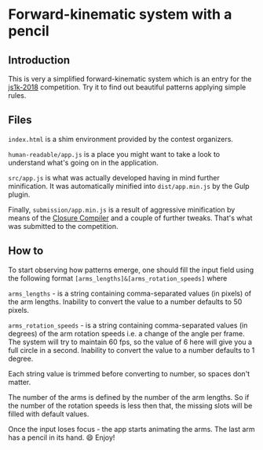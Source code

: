 # Forward-kinematic system with a pencil

## Introduction

This is very a simplified forward-kinematic system which is an entry for the [js1k-2018](https://js1k.com/2018-coins/) competition. Try it to find out beautiful patterns applying simple rules.

## Files

`index.html` is a shim environment provided by the contest organizers.

`human-readable/app.js` is a place you might want to take a look to understand what's going on in the application.

 `src/app.js` is what was actually developed having in mind further minification. It was automatically minified into `dist/app.min.js` by the Gulp plugin.

Finally, `submission/app.min.js` is a result of aggressive minification by means of the [Closure Compiler](https://closure-compiler.appspot.com/home) and a couple of further tweaks. That's what was submitted to the competition.

## How to

To start observing how patterns emerge, one should fill the input field using the following format `[arms_lengths]&[arms_rotation_speeds]` where

`arms_lengths` - is a string containing comma-separated values (in pixels) of the arm lengths. Inability to convert the value to a number defaults to 50 pixels.

`arms_rotation_speeds` - is a string containing comma-separated values (in degrees) of the arm rotation speeds i.e. a change of the angle per frame. The system will try to maintain 60 fps, so the value of 6 here will give you a full circle in a second. Inability to convert the value to a number defaults to 1 degree.

Each string value is trimmed before converting to number, so spaces don't matter.

The number of the arms is defined by the number of the arm lengths. So if the number of the rotation speeds is less then that, the missing slots will be filled with default values.

Once the input loses focus - the app starts animating the arms. The last arm has a pencil in its hand. :smile: Enjoy!
